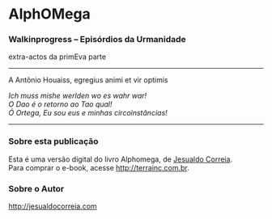 # AlphOMega

### Walkinprogress – Episórdios da Urmanidade

extra-actos da primEva parte

---

A Antônio Houaiss, egregius animi et vir optimis

*Ich muss mishe werlden wo es wahr war!  
O Dao é o retorno ao Tao qual!  
Ó Ortega, Eu sou eus e minhas circoinstâncias!*

---

### Sobre esta publicação

Esta é uma versão digital do livro Alphomega, de [Jesualdo Correia](http://jesualdocorreia.com).  
Para comprar o e-book, acesse <http://terrainc.com.br>.

### Sobre o Autor

<http://jesualdocorreia.com>